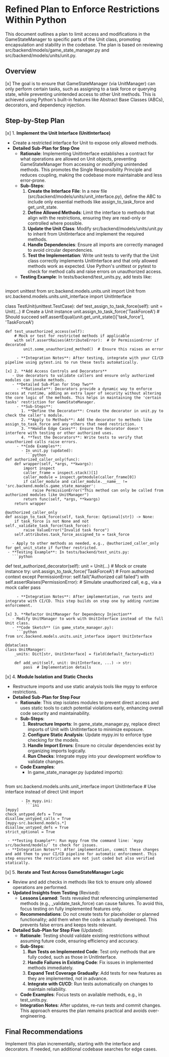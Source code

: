 # Refined Plan to Enforce Restrictions Within Python

This document outlines a plan to limit access and modifications in the GameStateManager to specific parts of the Unit class, promoting encapsulation and stability in the codebase. The plan is based on reviewing src/backend/models/game_state_manager.py and src/backend/models/units/unit.py.

## Overview
[x] The goal is to ensure that GameStateManager (via UnitManager) can only perform certain tasks, such as assigning to a task force or querying state, while preventing unintended access to other Unit methods. This is achieved using Python's built-in features like Abstract Base Classes (ABCs), decorators, and dependency injection.

## Step-by-Step Plan

[x] 1. **Implement the Unit Interface (UnitInterface)**
   - Create a restricted interface for Unit to expose only allowed methods.
   - **Detailed Sub-Plan for Step One**
     - **Rationale**: Implementing UnitInterface establishes a contract for what operations are allowed on Unit objects, preventing GameStateManager from accessing or modifying unintended methods. This promotes the Single Responsibility Principle and reduces coupling, making the codebase more maintainable and less error-prone.
     - **Sub-Steps**:
       1. **Create the Interface File**: In a new file (src/backend/models/units/unit_interface.py), define the ABC to include only essential methods like assign_to_task_force and get_unit_state.
       2. **Define Allowed Methods**: Limit the interface to methods that align with the restrictions, ensuring they are read-only or controlled where possible.
       3. **Update the Unit Class**: Modify src/backend/models/units/unit.py to inherit from UnitInterface and implement the required methods.
       4. **Handle Dependencies**: Ensure all imports are correctly managed to avoid circular dependencies.
       5. **Test the Implementation**: Write unit tests to verify that the Unit class correctly implements UnitInterface and that only allowed methods work as expected. Use Python's unittest or pytest to check for method calls and raise errors on unauthorized access.
     - **Testing Example**: In tests/backend/test_units.py, add tests like:
       ```python
import unittest
from src.backend.models.units.unit import Unit
from src.backend.models.units.unit_interface import UnitInterface

class TestUnit(unittest.TestCase):
    def test_assign_to_task_force(self):
        unit = Unit(...)  # Create a Unit instance
        unit.assign_to_task_force('TaskForceA')  # Should succeed
        self.assertEqual(unit.get_unit_state()['task_force'], 'TaskForceA')
    
    def test_unauthorized_access(self):
        # Mock or test for restricted methods if applicable
        with self.assertRaises(AttributeError):  # Or PermissionError if decorated
            unit.some_unauthorized_method()  # Ensure this raises an error
```
     - **Integration Notes**: After testing, integrate with your CI/CD pipeline using pytest.ini to run these tests automatically.

[x] 2. **Add Access Controls and Decorators**
   - Use decorators to validate callers and ensure only authorized modules can invoke methods.
   - **Detailed Sub-Plan for Step Two**
     - **Rationale**: Decorators provide a dynamic way to enforce access at runtime, adding an extra layer of security without altering the core logic of the methods. This helps in maintaining the 'certain tasks' restriction for GameStateManager.
     - **Sub-Steps**:
       1. **Define the Decorator**: Create the decorator in unit.py to check the caller's module.
       2. **Apply to Methods**: Add the decorator to methods like assign_to_task_force and any others that need restriction.
       3. **Handle Edge Cases**: Ensure the decorator doesn't interfere with testing or other authorized uses.
       4. **Test the Decorators**: Write tests to verify that unauthorized calls raise errors.
     - **Code Examples**:
       - In unit.py (updated):
         ```python
def authorized_caller_only(func):
    def wrapper(self, *args, **kwargs):
        import inspect
        caller_frame = inspect.stack()[1]
        caller_module = inspect.getmodule(caller_frame[0])
        if caller_module and caller_module.__name__ != 'src.backend.models.game_state_manager':
            raise PermissionError("This method can only be called from authorized modules like UnitManager")
        return func(self, *args, **kwargs)
    return wrapper

@authorized_caller_only
def assign_to_task_force(self, task_force: Optional[str]) -> None:
    if task_force is not None and not self._validate_task_force(task_force):
        raise ValueError("Invalid task force")
    self.attributes.task_force_assigned_to = task_force
```
       - Apply to other methods as needed, e.g., @authorized_caller_only for get_unit_state if further restricted.
     - **Testing Example**: In tests/backend/test_units.py:
       ```python
def test_authorized_decorator(self):
    unit = Unit(...)  # Mock or create instance
    try:
        unit.assign_to_task_force('TaskForceA')  # From authorized context
    except PermissionError:
        self.fail("Authorized call failed")
    with self.assertRaises(PermissionError):
        # Simulate unauthorized call, e.g., via a mock caller
        pass
```
     - **Integration Notes**: After implementation, run tests and integrate with CI/CD. This step builds on step one by adding runtime enforcement.

[x] 3. **Refactor UnitManager for Dependency Injection**
   - Modify UnitManager to work with UnitInterface instead of the full Unit class.
   - **Code Sketch** (in game_state_manager.py):
     ```python
from src.backend.models.units.unit_interface import UnitInterface

@dataclass
class UnitManager:
    _units: Dict[str, UnitInterface] = field(default_factory=dict)

    def add_unit(self, unit: UnitInterface, ...) -> str:
        pass  # Implementation details
```

[x] 4. **Module Isolation and Static Checks**
   - Restructure imports and use static analysis tools like mypy to enforce restrictions.
   - **Detailed Sub-Plan for Step Four**
     - **Rationale**: This step isolates modules to prevent direct access and uses static tools to catch potential violations early, enhancing overall code security and maintainability.
     - **Sub-Steps**:
       1. **Restructure Imports**: In game_state_manager.py, replace direct imports of Unit with UnitInterface to minimize exposure.
       2. **Configure Static Analysis**: Update mypy.ini to enforce type checking for the models.
       3. **Handle Import Errors**: Ensure no circular dependencies exist by organizing imports logically.
       4. **Run Checks**: Integrate mypy into your development workflow to validate changes.
     - **Code Examples**:
       - In game_state_manager.py (updated imports):
         ```python
from src.backend.models.units.unit_interface import UnitInterface  # Use interface instead of direct Unit import
```
       - In mypy.ini:
         ```ini
[mypy]
check_untyped_defs = True
disallow_untyped_calls = True
[mypy-src.backend.models.*]
disallow_untyped_defs = True
strict_optional = True
```
     - **Testing Example**: Run mypy from the command line: `mypy src/backend/models/` to check for issues.
     - **Integration Notes**: After implementation, commit these changes and add them to your CI/CD pipeline for automatic enforcement. This step ensures the restrictions are not just coded but also verified statically.

[x] 5. **Iterate and Test Across GameStateManager Logic**
   - Review and add checks in methods like tick to ensure only allowed operations are performed.
   - **Updated Insights from Testing** (Revised):
     - **Lessons Learned**: Tests revealed that referencing unimplemented methods (e.g., _validate_task_force) can cause failures. To avoid this, focus testing on fully implemented features only.
     - **Recommendations**: Do not create tests for placeholder or planned functionality; add them when the code is actually developed. This prevents false errors and keeps tests relevant.
   - **Detailed Sub-Plan for Step Five** (Updated):
     - **Rationale**: Testing should validate existing restrictions without assuming future code, ensuring efficiency and accuracy.
     - **Sub-Steps**:
       1. **Run Tests on Implemented Code**: Test only methods that are fully coded, such as those in UnitInterface.
       2. **Handle Failures in Existing Code**: Fix issues in implemented methods immediately.
       3. **Expand Test Coverage Gradually**: Add tests for new features as they are implemented, not in advance.
       4. **Integrate with CI/CD**: Run tests automatically on changes to maintain reliability.
     - **Code Examples**: Focus tests on available methods, e.g., in test_units.py.
     - **Integration Notes**: After updates, re-run tests and commit changes. This approach ensures the plan remains practical and avoids over-engineering.

## Final Recommendations
Implement this plan incrementally, starting with the interface and decorators. If needed, run additional codebase searches for edge cases. 